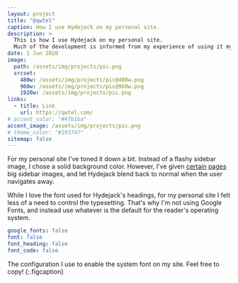 ```yaml
---
layout: project
title: "@qwtel"
caption: How I use Hydejack on my personal site.
description: >
  This is how I use Hydejack on my personal site. 
  Much of the development is informed from my experience of using it myself, creating a tight feedback loop.
date: 1 Jun 2020
image:
  path: /assets/img/projects/pic.png
  srcset:
    480w: /assets/img/projects/pic@480w.png
    960w: /assets/img/projects/pic@960w.png
    1920w: /assets/img/projects/pic.png
links:
  - title: Link
    url: https://qwtel.com/
# accent_color: "#4fb1ba"
accent_image: /assets/img/projects/pic.png
# theme_color: "#193747"
sitemap: false
---
```


For my personal site I've toned it down a bit. Instead of a flashy sidebar image, I chose a solid background color.
However, I've given [certain](https://qwtel.com/projects/ducky-hunting/) [pages](https://qwtel.com/projects/blocky-blocks/) big sidebar images, and let Hydejack blend back to normal when the user navigates away.

While I love the font used for Hydejack's headings, for my personal site I felt less of a need to control the typesetting.
That's why I'm not using Google Fonts, and instead use whatever is the default for the reader's operating system.

```yml
google_fonts: false
font: false
font_heading: false
font_code: false
```

The configuration I use to enable the system font on my site. Feel free to copy!
{:.figcaption}
